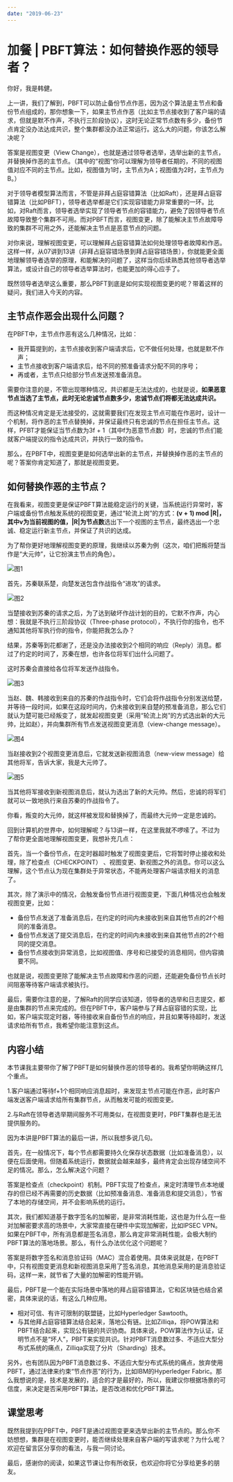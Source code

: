 ```yaml
---
date: "2019-06-23"
---  
```

      
# 加餐 | PBFT算法：如何替换作恶的领导者？
你好，我是韩健。

上一讲，我们了解到，PBFT可以防止备份节点作恶，因为这个算法是主节点和备份节点组成的，那你想象一下，如果主节点作恶（比如主节点接收到了客户端的请求，但就是默不作声，不执行三阶段协议），这时无论正常节点数有多少，备份节点肯定没办法达成共识，整个集群都没办法正常运行。这么大的问题，你该怎么解决呢？

答案是视图变更（View Change），也就是通过领导者选举，选举出新的主节点，并替换掉作恶的主节点。（其中的“视图”你可以理解为领导者任期的，不同的视图值对应不同的主节点。比如，视图值为1时，主节点为A；视图值为2时，主节点为B。）

对于领导者模型算法而言，不管是非拜占庭容错算法（比如Raft），还是拜占庭容错算法（比如PBFT），领导者选举都是它们实现容错能力非常重要的一环。比如，对Raft而言，领导者选举实现了领导者节点的容错能力，避免了因领导者节点故障导致整个集群不可用。而对PBFT而言，视图变更，除了能解决主节点故障导致的集群不可用之外，还能解决主节点是恶意节点的问题。

对你来说，理解视图变更，可以理解拜占庭容错算法如何处理领导者故障和作恶。这样一样，从07讲到13讲（非拜占庭容错场景到拜占庭容错场景），你就能更全面地理解领导者选举的原理，和能解决的问题了，这样当你后续熟悉其他领导者选举算法，或设计自己的领导者选举算法时，也能更加的得心应手了。

<!-- [[[read_end]]] -->

既然领导者选举这么重要，那么PBFT到底是如何实现视图变更的呢？带着这样的疑问，我们进入今天的内容。

## 主节点作恶会出现什么问题？

在PBFT中，主节点作恶有这么几种情况，比如：

* 我开篇提到的，主节点接收到客户端请求后，它不做任何处理，也就是默不作声；
* 主节点接收到客户端请求后，给不同的预准备请求分配不同的序号；
* 再或者，主节点只给部分节点发送预准备消息。

需要你注意的是，不管出现哪种情况，共识都是无法达成的，也就是说，**如果恶意节点当选了主节点，此时无论忠诚节点数多少，忠诚节点们将都无法达成共识。**

而这种情况肯定是无法接受的，这就需要我们在发现主节点可能在作恶时，设计一个机制，将作恶的主节点替换掉，并保证最终只有忠诚的节点在担任主节点。这样，PFBT才能保证当节点数为3f + 1（其中f为恶意节点数）时，忠诚的节点们能就客户端提议的指令达成共识，并执行一致的指令。

那么，在PBFT中，视图变更是如何选举出新的主节点，并替换掉作恶的主节点的呢？答案你肯定知道了，那就是视图变更。

## 如何替换作恶的主节点？

在我看来，视图变更是保证PBFT算法能稳定运行的关键，当系统运行异常时，客户端或备份节点触发系统的视图变更，通过“轮流上岗”的方式：**\(v + 1\) mod |R|，其中v为当前视图的值，|R|为节点数**选出下一个视图的主节点，最终选出一个忠诚、稳定运行新主节点，并保证了共识的达成。

为了帮你更好地理解视图变更的原理，我继续以苏秦为例（这次，咱们把叛将楚当作是“大元帅”，让它扮演主节点的角色）。

![](./httpsstatic001geekbangorgresourceimaged7d2d73b976fc3c0d9bc7c1b82d94f11a9d2.jpg "图1")

首先，苏秦联系楚，向楚发送包含作战指令“进攻”的请求。

![](./httpsstatic001geekbangorgresourceimagef2bef22058b2d209978d3488f57375e448be.jpg "图2")

当楚接收到苏秦的请求之后，为了达到破坏作战计划的目的，它默不作声，内心想：我就是不执行三阶段协议（Three-phase protocol），不执行你的指令，也不通知其他将军执行你的指令，你能把我怎么办？

结果，苏秦等到花都谢了，还是没办法接收到2个相同的响应（Reply）消息。都过了约定的时间了，苏秦在想，也许各位将军们出什么问题了。

这时苏秦会直接给各位将军发送作战指令。

![](./httpsstatic001geekbangorgresourceimage2e352e55e095c723a54d22bb9830f4029435.jpg "图3")

当赵、魏、韩接收到来自的苏秦的作战指令时，它们会将作战指令分别发送给楚，并等待一段时间，如果在这段时间内，仍未接收到来自楚的预准备消息，那么它们就认为楚可能已经叛变了，就发起视图变更（采用“轮流上岗”的方式选出新的大元帅，比如赵），并向集群所有节点发送视图变更消息（view-change message）。

![](./httpsstatic001geekbangorgresourceimage3993398fd2a7b42f79f7bb0f20a2a2d7ba93.jpg "图4")

当赵接收到2个视图变更消息后，它就发送新视图消息（new-view message）给其他将军，告诉大家，我是大元帅了。

![](./httpsstatic001geekbangorgresourceimage8e3c8ecde229a9c3715346cadc9ff862ce3c.jpg "图5")

当其他将军接收到新视图消息后，就认为选出了新的大元帅。然后，忠诚的将军们就可以一致地执行来自苏秦的作战指令了。

你看，叛变的大元帅，就这样被发现和替换掉了，而最终大元帅一定是忠诚的。

回到计算机的世界中，如何理解呢？与13讲一样，在这里我就不啰嗦了。不过为了帮你更全面地理解视图变更，我想补充几点：

首先，当一个备份节点，在定时器超时触发了视图变更后，它将暂时停止接收和处理，除了检查点（CHECKPOINT） 、视图变更、新视图之外的消息。你可以这么理解，这个节点认为现在集群处于异常状态，不能再处理客户端请求相关的消息了。

其次，除了演示中的情况，会触发备份节点进行视图变更，下面几种情况也会触发视图变更，比如：

* 备份节点发送了准备消息后，在约定的时间内未接收到来自其他节点的2f个相同的准备消息。
* 备份节点发送了提交消息后，在约定的时间内未接收到来自其他节点的2f个相同的提交消息。
* 备份节点接收到异常消息，比如视图值、序号和已接受的消息相同，但内容摘要不同。

也就是说，视图变更除了能解决主节点故障和作恶的问题，还能避免备份节点长时间阻塞等待客户端请求被执行。

最后，需要你注意的是，了解Raft的同学应该知道，领导者的选举和日志提交，都是由集群的节点来完成的。但在PBFT中，客户端参与了拜占庭容错的实现，比如，客户端实现定时器，等待接收来自备份节点的响应，并且如果等待超时，发送请求给所有节点，我希望你能注意到这点。

## 内容小结

本节课我主要带你了解了PBFT是如何替换作恶的领导者的。我希望你明确这样几个重点。

1.客户端通过等待f+1个相同响应消息超时，来发现主节点可能在作恶，此时客户端发送客户端请求给所有集群节点，从而触发可能的视图变更。

2.与Raft在领导者选举期间服务不可用类似，在视图变更时，PBFT集群也是无法提供服务的。

因为本讲是PBFT算法的最后一讲，所以我想多说几句。

首先，在一般情况下，每个节点都需要持久化保存状态数据（比如准备消息），以便在后面使用。但随着系统运行，数据就会越来越多，最终肯定会出现存储空间不足的情况。那么，怎么解决这个问题？

答案是检查点（checkpoint）机制。PBFT实现了检查点，来定时清理节点本地缓存的但已经不再需要的历史数据（比如预准备消息、准备消息和提交消息），节省了本地的存储空间，并不会影响系统的运行。

其次，我们都知道基于数字签名的加解密，是非常消耗性能，这也是为什么在一些对加解密要求高的场景中，大家常直接在硬件中实现加解密，比如IPSEC VPN。如果在PBFT中，所有消息都是签名消息，那么肯定非常消耗性能，会极大制约PBFT算法的落地场景。那么，有什么办法优化这个问题呢？

答案是将数字签名和消息验证码（MAC）混合着使用。具体来说就是，在PBFT中，只有视图变更消息和新视图消息采用了签名消息，其他消息采用的是消息验证码，这样一来，就节省了大量的加解密的性能开销。

最后，PBFT是一个能在实际场景中落地的拜占庭容错算法，它和区块链也结合紧密，具体来说的话，有这么几种应用。

* 相对可信、有许可限制的联盟链，比如Hyperledger Sawtooth。
* 与其他拜占庭容错算法结合起来，落地公有链。比如Zilliqa，将POW算法和PBFT结合起来，实现公有链的共识协商。具体来说，POW算法作为认证，证明节点不是“坏人”，PBFT来实现共识。针对PBFT消息数过多、不适应大型分布式系统的痛点，Zilliqa实现了分片（Sharding）技术。

另外，也有团队因为PBFT消息数过多、不适应大型分布式系统的痛点，放弃使用PBFT，通过法律来约束“节点作恶”的行为，比如IBM的Hyperledger Fabric。那么我想说的是，技术是发展的，适合的才是最好的，所以，我建议你根据场景的可信度，来决定是否采用PBFT算法，是否改进和优化PBFT算法。

## 课堂思考

既然我提到在PBFT中，PBFT是通过视图变更来选举出新的主节点的。那么你不妨想想，集群是在视图变更时，能否继续处理来自客户端的写请求呢？为什么呢？欢迎在留言区分享你的看法，与我一同讨论。

最后，感谢你的阅读，如果这节课让你有所收获，也欢迎你将它分享给更多的朋友。